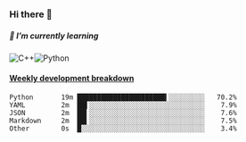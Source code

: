 ### Hi there 👋

##### 🌱 I’m currently learning

![C++](https://img.shields.io/badge/-C++-00599C?style=flat-square&logo=c)![Python](https://img.shields.io/badge/-Python-black?style=flat-square&logo=Python)


<!-- waka-box start -->
#### <a href="https://gist.github.com/bf274261b4c8553e17fc709dfc3cfa97" target="_blank">Weekly development breakdown</a>
```text
Python    	 19m ██████████████████████▍░░░░░░░░░   70.2% 
YAML      	 2m  ██▌░░░░░░░░░░░░░░░░░░░░░░░░░░░░░    7.9% 
JSON      	 2m  ██▍░░░░░░░░░░░░░░░░░░░░░░░░░░░░░    7.6% 
Markdown  	 2m  ██▍░░░░░░░░░░░░░░░░░░░░░░░░░░░░░    7.5% 
Other     	 0s  █░░░░░░░░░░░░░░░░░░░░░░░░░░░░░░░    3.4% 
```
<!-- Powered by https://github.com/YouEclipse/waka-box-go . -->
<!-- waka-box end -->



<!--
**KomoreKalu/KomoreKalu** is a ✨ _special_ ✨ repository because its `README.md` (this file) appears on your GitHub profile.

Here are some ideas to get you started:

- 🔭 I’m currently working on ...
- 🌱 I’m currently learning ...
- 👯 I’m looking to collaborate on ...
- 🤔 I’m looking for help with ...
- 💬 Ask me about ...
- 📫 How to reach me: ...
- 😄 Pronouns: ...
- ⚡ Fun fact: ...
-->

